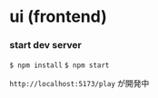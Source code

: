 # ui (frontend)

### start dev server

`$ npm install`
`$ npm start`

`http://localhost:5173/play` が開発中
